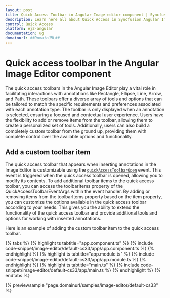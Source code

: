 ```yaml
---
layout: post
title: Quick Access Toolbar in Angular Image editor component | Syncfusion
description: Learn here all about Quick Access in Syncfusion Angular Image editor component of Syncfusion Essential JS 2 and more.
control: Quick Access
platform: ej2-angular
documentation: ug
domainurl: ##DomainURL##
---
```


# Quick access toolbar in the Angular Image Editor component

The quick access toolbars in the Angular Image Editor play a vital role in facilitating interactions with annotations like Rectangle, Ellipse, Line, Arrow, and Path. These toolbars offer a diverse array of tools and options that can be tailored to match the specific requirements and preferences associated with each annotation type. The toolbar is only displayed when an annotation is selected, ensuring a focused and contextual user experience. Users have the flexibility to add or remove items from the toolbar, allowing them to create a personalized set of tools. Additionally, users can also build a completely custom toolbar from the ground up, providing them with complete control over the available options and functionality. 

## Add a custom toolbar item

The quick access toolbar that appears when inserting annotations in the Image Editor is customizable using the [`quickAccessToolbarOpen`](https://ej2.syncfusion.com/angular/documentation/api/image-editor/#quickaccesstoolbaropen) event. This event is triggered when the quick access toolbar is opened, allowing you to modify its contents. To add additional toolbar items to the quick access toolbar, you can access the toolbarItems property of the QuickAccessToolbarEventArgs within the event handler. By adding or removing items from the toolbarItems property based on the item property, you can customize the options available in the quick access toolbar according to your needs. This gives you the ability to extend the functionality of the quick access toolbar and provide additional tools and options for working with inserted annotations. 

Here is an example of adding the custom toolbar item to the quick access toolbar. 

{% tabs %}
{% highlight ts tabtitle="app.component.ts" %}
{% include code-snippet/image-editor/default-cs33/app/app.component.ts %}
{% endhighlight %}
{% highlight ts tabtitle="app.module.ts" %}
{% include code-snippet/image-editor/default-cs33/app/app.module.ts %}
{% endhighlight %}
{% highlight ts tabtitle="main.ts" %}
{% include code-snippet/image-editor/default-cs33/app/main.ts %}
{% endhighlight %}
{% endtabs %}
  
{% previewsample "page.domainurl/samples/image-editor/default-cs33" %}
